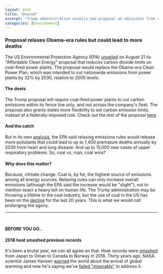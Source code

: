 ```yaml
---
layout: post
title: "Unwind"
excerpt: "Trump administration unveils new proposal on emissions from coal. 2018 smashed all previous heat records."
categories: [Environment]
---
```


### Proposal relaxes Obama-era rules but could lead to more deaths

The US Environmental Protection Agency (EPA) <a href="https://www.axios.com/epa-obama-climate-policy-rule-carbon-f4204c22-996d-4eb2-9fcb-b227c23ae0b1.html" target="_blank">unveiled</a> on August 21 its "Affordable Clean Energy" proposal that reduces carbon dioxide limits on coal-fired power plants. The proposal would replace the Obama-era Clean Power Plan, which was intended to cut nationwide emissions from power plants by 32% by 2030, relative to 2005 levels.

#### The deets

The Trump proposal will require coal-fired power plants to cut carbon emissions within its fence line only, and not across the company's fleet. The proposal also grants states more flexibility to set carbon emission limits, instead of a federally-imposed rule. Check out the rest of the proposal <a href="https://www.epa.gov/sites/production/files/2018-08/documents/ace_overview_0.pdf" target="_blank">here</a>.

#### And the catch

But in its own <a href="https://www.nytimes.com/2018/08/21/climate/epa-coal-pollution-deaths.html?action=click&module=Top%20Stories&pgtype=Homepage" target="_blank">analysis</a>, the EPA said relaxing emissions rules would release more pollutants that could lead to up to 1,400 premature deaths annually by 2030 from heart and lung disease. And up to 15,000 new cases of upper respiratory problems. So, coal vs. man, coal wins?

#### Why does this matter?

Because, climate change. Coal is, by far, the highest source of emissions among all energy sources. Relaxing rules can only increase overall emissions (although the EPA said the increase would be "slight"), not to mention exact a heavy toll on human life. The Trump administration may be throwing a lifeline to the coal industry, but the use of coal in the US has been on the <a href="https://www.axios.com/clean-power-plan-replacement-trump-administration-coal-067a75b4-8fb6-4352-858a-f514cbd62a38.html" target="_blank">decline</a> for the last 20 years. This is what we would call prolonging the agony.

* * *
<br />

**BEFORE YOU GO..**

#### **2018 heat smashed previous records**

It's been a brutal year, we can all agree on that. Heat records were <a href="https://www.axios.com/heat-records-temperature-climate-change-map-f82a017b-4383-43d0-ae52-42517138b108.html" target="_blank">smashed</a> from Japan to Oman to Canada to Norway in 2018. Thirty years ago, NASA scientist James Hansen <a href="https://climatechange.procon.org/sourcefiles/1988_Hansen_Senate_Testimony.pdf" target="_blank">warned</a> the world about the arrival of global warming and now he's saying we've <a href="https://www.theguardian.com/environment/2018/jun/19/james-hansen-nasa-scientist-climate-change-warning" target="_blank">failed "miserably"</a> to address it.
